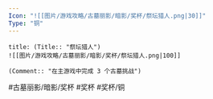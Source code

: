 ```yaml
---
Icon: "![[图片/游戏攻略/古墓丽影/暗影/奖杯/祭坛猎人.png|30]]"
Type: "铜"
---
```

```ad-common-bronze-trophy
title: (Title:: "祭坛猎人")
![[图片/游戏攻略/古墓丽影/暗影/奖杯/祭坛猎人.png|100]]

(Comment:: "在主游戏中完成 3 个古墓挑战")
```

#古墓丽影/暗影/奖杯 #奖杯 #奖杯/铜
